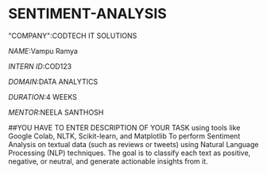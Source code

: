 # SENTIMENT-ANALYSIS

"COMPANY":CODTECH IT SOLUTIONS

*NAME*:Vampu Ramya

*INTERN ID*:COD123

*DOMAIN*:DATA ANALYTICS

*DURATION*:4 WEEKS

*MENTOR*:NEELA SANTHOSH

##YOU HAVE TO ENTER DESCRIPTION  OF YOUR TASK using tools like Google Colab, NLTK, Scikit-learn, and Matplotlib To perform Sentiment Analysis on textual data (such as reviews or tweets) using Natural Language Processing (NLP) techniques. The goal is to classify each text as positive, negative, or neutral, and generate actionable insights from it.


